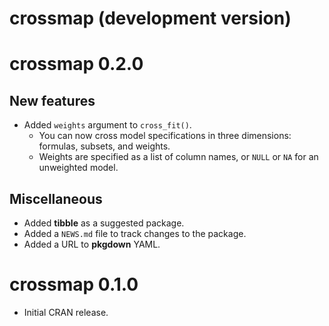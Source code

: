 # crossmap (development version)

# crossmap 0.2.0

## New features

* Added `weights` argument to `cross_fit()`.
  - You can now cross model specifications in three dimensions: formulas, subsets, and weights.
  - Weights are specified as a list of column names, or `NULL` or `NA` for an unweighted model.

## Miscellaneous

* Added **tibble** as a suggested package.
* Added a `NEWS.md` file to track changes to the package.
* Added a URL to **pkgdown** YAML.

# crossmap 0.1.0

* Initial CRAN release.
